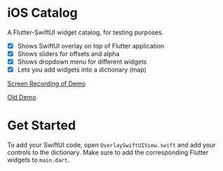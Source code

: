 # iOS Catalog

A Flutter-SwiftUI widget catalog, for testing purposes. 

- [x] Shows SwiftUI overlay on top of Flutter application
- [x] Shows sliders for offsets and alpha
- [x] Shows dropdown menu for different widgets
- [x] Lets you add widgets into a dictionary (map)

[Screen Recording of Demo](https://github.com/DanielEdrisian/SharedStorage/blob/main/overlay%20demo%202.mov)

[Old Demo](https://github.com/DanielEdrisian/SharedStorage/blob/main/final%20scr.mov)

# Get Started

To add your SwiftUI code, open `OverlaySwiftUIView.swift` and add your controls to the dictionary.
Make sure to add the corresponding Flutter widgets to `main.dart`.
